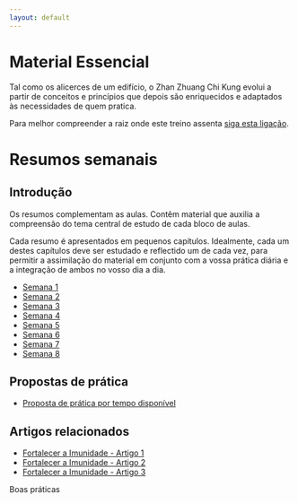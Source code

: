 ```yaml
---
layout: default
---
```

# Material Essencial 

Tal como os alicerces de um edifício, o Zhan Zhuang Chi Kung evolui a partir de conceitos e princípios que depois são enriquecidos e adaptados às necessidades de quem pratica.

Para melhor compreender a raiz onde este treino assenta [siga esta ligação](/essencial.html). 

# Resumos semanais

## Introdução

Os resumos complementam as aulas. Contêm material que auxilia a compreensão do tema central de estudo de cada bloco de aulas. 

Cada resumo é apresentados em pequenos capítulos. Idealmente, cada um destes capítulos deve ser estudado e reflectido um de cada vez, para permitir a assimilação do material em conjunto com a vossa prática diária e a integração de ambos no vosso dia a dia. 

+ [Semana 1](/aulas/abr2015/semana1.html) 
+ [Semana 2](/aulas/abr2015/semana2.html)
+ [Semana 3](/aulas/abr2015/semana3.html)
+ [Semana 4](/aulas/abr2015/semana4.html)
+ [Semana 5](/aulas/abr2015/semana5.html)
+ [Semana 6](/aulas/abr2015/semana6.html)
+ [Semana 7](/aulas/abr2015/semana7.html)
+ [Semana 8](/aulas/abr2015/semana8.html)

## Propostas de prática

+ [Proposta de prática por tempo disponível](/aulas/abr2015/proposta1-2.html)

## Artigos relacionados 

+  [Fortalecer a Imunidade - Artigo 1](http://devagar.org/2015/03/19/imunidade1.html)
+  [Fortalecer a Imunidade - Artigo 2](http://devagar.org/2015/03/25/imunidade2.html)
+  [Fortalecer a Imunidade - Artigo 3](http://devagar.org/2015/04/10/imunidade3.html)

Boas práticas
